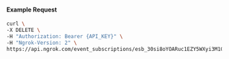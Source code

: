 <!-- Code generated for API Clients. DO NOT EDIT. -->

#### Example Request

```bash
curl \
-X DELETE \
-H "Authorization: Bearer {API_KEY}" \
-H "Ngrok-Version: 2" \
https://api.ngrok.com/event_subscriptions/esb_30si8oYOARuc1EZY5WXyi3M1CIk/sources/ip_policy_updated.v0
```
